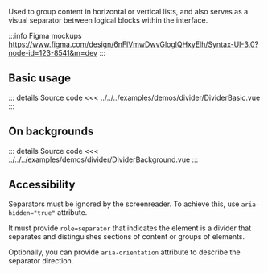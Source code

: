 Used to group content in horizontal or vertical lists,
and also serves as a visual separator between logical blocks within the interface.

:::info Figma mockups
https://www.figma.com/design/6nFlVmwDwvGloglQHxyElh/Syntax-UI-3.0?node-id=123-8541&m=dev
:::

## Basic usage

<DividerBasic />

::: details Source code
<<< ../../../examples/demos/divider/DividerBasic.vue
:::

[//]: # '## Colors'
[//]: #
[//]: # 'You can use `color` property to highlight the divider with a specific color.'
[//]: #
[//]: # '<DividerColors />'

## On backgrounds

<DividerBackground />

::: details Source code
<<< ../../../examples/demos/divider/DividerBackground.vue
:::

## Accessibility

Separators must be ignored by the screenreader.
To achieve this, use `aria-hidden="true"` attribute.

It must provide `role=separator` that indicates the element is a divider that
separates and distinguishes sections of content or groups of elements.

Optionally, you can provide `aria-orientation` attribute to describe the separator direction.
